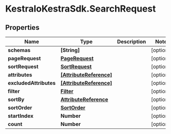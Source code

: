 # KestraIoKestraSdk.SearchRequest

## Properties

Name | Type | Description | Notes
------------ | ------------- | ------------- | -------------
**schemas** | **[String]** |  | [optional] 
**pageRequest** | [**PageRequest**](PageRequest.md) |  | [optional] 
**sortRequest** | [**SortRequest**](SortRequest.md) |  | [optional] 
**attributes** | [**[AttributeReference]**](AttributeReference.md) |  | [optional] 
**excludedAttributes** | [**[AttributeReference]**](AttributeReference.md) |  | [optional] 
**filter** | [**Filter**](Filter.md) |  | [optional] 
**sortBy** | [**AttributeReference**](AttributeReference.md) |  | [optional] 
**sortOrder** | [**SortOrder**](SortOrder.md) |  | [optional] 
**startIndex** | **Number** |  | [optional] 
**count** | **Number** |  | [optional] 


